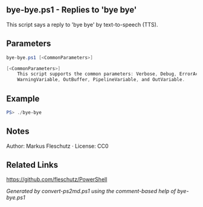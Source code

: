 ## bye-bye.ps1 - Replies to 'bye bye'

This script says a reply to 'bye bye' by text-to-speech (TTS).

## Parameters
```powershell
bye-bye.ps1 [<CommonParameters>]

[<CommonParameters>]
    This script supports the common parameters: Verbose, Debug, ErrorAction, ErrorVariable, WarningAction, 
    WarningVariable, OutBuffer, PipelineVariable, and OutVariable.
```

## Example
```powershell
PS> ./bye-bye

```

## Notes
Author: Markus Fleschutz · License: CC0

## Related Links
https://github.com/fleschutz/PowerShell

*Generated by convert-ps2md.ps1 using the comment-based help of bye-bye.ps1*
